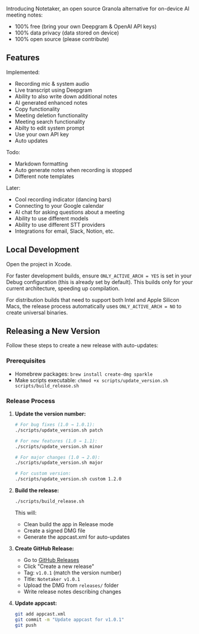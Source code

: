 Introducing Notetaker, an open source Granola alternative for on-device AI meeting notes:

- 100% free (bring your own Deepgram & OpenAI API keys)
- 100% data privacy (data stored on device)
- 100% open source (please contribute)

## Features

Implemented:

- Recording mic & system audio
- Live transcript using Deepgram
- Ability to also write down additional notes
- AI generated enhanced notes
- Copy functionality
- Meeting deletion functionality
- Meeting search functionality
- Abilty to edit system prompt
- Use your own API key
- Auto updates

Todo:

- Markdown formatting
- Auto generate notes when recording is stopped
- Different note templates

Later:

- Cool recording indicator (dancing bars)
- Connecting to your Google calendar
- AI chat for asking questions about a meeting
- Ability to use different models
- Ability to use different STT providers
- Integrations for email, Slack, Notion, etc.

## Local Development

Open the project in Xcode.

For faster development builds, ensure `ONLY_ACTIVE_ARCH = YES` is set in your Debug configuration (this is already set by default). This builds only for your current architecture, speeding up compilation.

For distribution builds that need to support both Intel and Apple Silicon Macs, the release process automatically uses `ONLY_ACTIVE_ARCH = NO` to create universal binaries.

## Releasing a New Version

Follow these steps to create a new release with auto-updates:

### Prerequisites

<!-- - Apple Developer Account with valid certificates -->

- Homebrew packages: `brew install create-dmg sparkle`
- Make scripts executable: `chmod +x scripts/update_version.sh scripts/build_release.sh`

### Release Process

1. **Update the version number:**

   ```bash
   # For bug fixes (1.0 → 1.0.1):
   ./scripts/update_version.sh patch

   # For new features (1.0 → 1.1):
   ./scripts/update_version.sh minor

   # For major changes (1.0 → 2.0):
   ./scripts/update_version.sh major

   # For custom version:
   ./scripts/update_version.sh custom 1.2.0
   ```

2. **Build the release:**

   ```bash
   ./scripts/build_release.sh
   ```

   This will:

   - Clean build the app in Release mode
   - Create a signed DMG file
   - Generate the appcast.xml for auto-updates

3. **Create GitHub Release:**

   - Go to [GitHub Releases](https://github.com/owengretzinger/notetaker/releases)
   - Click "Create a new release"
   - Tag: `v1.0.1` (match the version number)
   - Title: `Notetaker v1.0.1`
   - Upload the DMG from `releases/` folder
   - Write release notes describing changes

4. **Update appcast:**

   ```bash
   git add appcast.xml
   git commit -m "Update appcast for v1.0.1"
   git push
   ```

